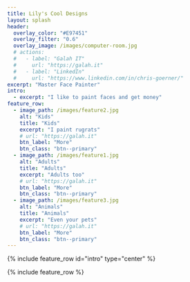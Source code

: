```yaml
---
title: Lily's Cool Designs
layout: splash
header:
  overlay_color: "#E97451"
  overlay_filter: "0.6"
  overlay_image: /images/computer-room.jpg
  # actions:
  #   - label: "Galah IT"
  #     url: "https://galah.it"
  #   - label: "LinkedIn"
  #     url: "https://www.linkedin.com/in/chris-goerner/"
excerpt: "Master Face Painter"
intro: 
  - excerpt: "I like to paint faces and get money"
feature_row:
  - image_path: /images/feature2.jpg
    alt: "Kids"
    title: "Kids"
    excerpt: "I paint rugrats"
    # url: "https://galah.it"
    btn_label: "More"
    btn_class: "btn--primary"
  - image_path: /images/feature1.jpg
    alt: "Adults"
    title: "Adults"
    excerpt: "Adults too"
    # url: "https://galah.it"
    btn_label: "More"
    btn_class: "btn--primary"
  - image_path: /images/feature3.jpg
    alt: "Animals"
    title: "Animals"
    excerpt: "Even your pets"
    # url: "https://galah.it"
    btn_label: "More"
    btn_class: "btn--primary"
---
```


{% include feature_row id="intro" type="center" %}

{% include feature_row %}